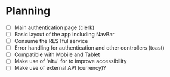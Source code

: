 # Planning

- [ ] Main authentication page (clerk)
- [ ] Basic layout of the app including NavBar
- [ ] Consume the RESTful service
- [ ] Error handling for authentication and other controllers (toast)
- [ ] Compatible with Mobile and Tablet
- [ ] Make use of 'alt=' for to improve accessibility
- [ ] Make use of external API (currency)?
